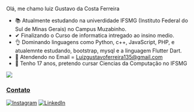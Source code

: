 Olá, me chamo luiz Gustavo da Costa Ferreira

- 📚 Atualmente estudando na univerdidade IFSMG (Instituto Federal do Sul de Minas Gerais) no Campus Muzabinho.
- ✔ Finalizando o Curso de informatica intregado ao insino medio.
- 👌 Dominando linguagens como Python, c++, JavaScript, PHP, e atualemnte estudando, bootstrap, mysql e a linguagem Flutter Dart.
- 📳 Atendendo no Email = Luizgustavoferreira135@gmail.com
- 🙌 Tenho 17 anos, pretendo cursar Ciencias da Computação no IFSMG

<div>
    <a href="https://github.com/LuizGustavooFerreira">
     <img heigth="180em" src="https://github-readme-stats.vercel.app/api?username=LuizGustavooFerreira&show_icons=true&theme=dark"/>
</div>

### Contato
[![Instagram](https://img.shields.io/badge/Instagram-E4405F?style=for-the-badge&logo=instagram&logoColor=white)](https://www.instagram.com/luizgustavooferreira)
[![LinkedIn](https://img.shields.io/badge/LinkedIn-0077B5?style=for-the-badge&logo=linkedin&logoColor=white)](https://www.linkedin.com/in/luiz-gustavo-costa-ferreira-bb87bb282/)
